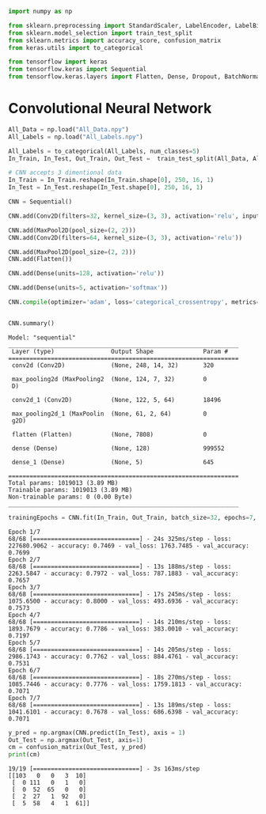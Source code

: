 ```python
import numpy as np

from sklearn.preprocessing import StandardScaler, LabelEncoder, LabelBinarizer
from sklearn.model_selection import train_test_split
from sklearn.metrics import accuracy_score, confusion_matrix
from keras.utils import to_categorical

from tensorflow import keras
from tensorflow.keras import Sequential
from tensorflow.keras.layers import Flatten, Dense, Dropout, BatchNormalization, Conv2D, MaxPool2D
```



# Convolutional Neural Network


```python
All_Data = np.load("All_Data.npy")
All_Labels = np.load("All_Labels.npy")
```


```python
All_Labels = to_categorical(All_Labels, num_classes=5)
In_Train, In_Test, Out_Train, Out_Test =  train_test_split(All_Data, All_Labels, test_size = 0.2, random_state=321)

# CNN accepts 3 dimentional data
In_Train = In_Train.reshape(In_Train.shape[0], 250, 16, 1)
In_Test = In_Test.reshape(In_Test.shape[0], 250, 16, 1)
```


```python
CNN = Sequential()

CNN.add(Conv2D(filters=32, kernel_size=(3, 3), activation='relu', input_shape = In_Train[0].shape))

CNN.add(MaxPool2D(pool_size=(2, 2)))
CNN.add(Conv2D(filters=64, kernel_size=(3, 3), activation='relu'))

CNN.add(MaxPool2D(pool_size=(2, 2)))
CNN.add(Flatten())

CNN.add(Dense(units=128, activation='relu'))

CNN.add(Dense(units=5, activation='softmax'))

CNN.compile(optimizer='adam', loss='categorical_crossentropy', metrics=['accuracy'])


CNN.summary()
```

    Model: "sequential"
    _________________________________________________________________
     Layer (type)                Output Shape              Param #   
    =================================================================
     conv2d (Conv2D)             (None, 248, 14, 32)       320       
                                                                     
     max_pooling2d (MaxPooling2  (None, 124, 7, 32)        0         
     D)                                                              
                                                                     
     conv2d_1 (Conv2D)           (None, 122, 5, 64)        18496     
                                                                     
     max_pooling2d_1 (MaxPoolin  (None, 61, 2, 64)         0         
     g2D)                                                            
                                                                     
     flatten (Flatten)           (None, 7808)              0         
                                                                     
     dense (Dense)               (None, 128)               999552    
                                                                     
     dense_1 (Dense)             (None, 5)                 645       
                                                                     
    =================================================================
    Total params: 1019013 (3.89 MB)
    Trainable params: 1019013 (3.89 MB)
    Non-trainable params: 0 (0.00 Byte)
    _________________________________________________________________



```python
trainingEpochs = CNN.fit(In_Train, Out_Train, batch_size=32, epochs=7, validation_split=0.1)
```

    Epoch 1/7
    68/68 [==============================] - 24s 325ms/step - loss: 227680.9062 - accuracy: 0.7469 - val_loss: 1763.7485 - val_accuracy: 0.7699
    Epoch 2/7
    68/68 [==============================] - 13s 188ms/step - loss: 2263.5847 - accuracy: 0.7972 - val_loss: 787.1883 - val_accuracy: 0.7657
    Epoch 3/7
    68/68 [==============================] - 17s 245ms/step - loss: 1075.6500 - accuracy: 0.8000 - val_loss: 493.6936 - val_accuracy: 0.7573
    Epoch 4/7
    68/68 [==============================] - 14s 210ms/step - loss: 1893.7679 - accuracy: 0.7786 - val_loss: 383.0010 - val_accuracy: 0.7197
    Epoch 5/7
    68/68 [==============================] - 14s 205ms/step - loss: 2986.1743 - accuracy: 0.7762 - val_loss: 884.4761 - val_accuracy: 0.7531
    Epoch 6/7
    68/68 [==============================] - 18s 270ms/step - loss: 1085.7446 - accuracy: 0.7776 - val_loss: 1759.1813 - val_accuracy: 0.7071
    Epoch 7/7
    68/68 [==============================] - 13s 189ms/step - loss: 1041.6101 - accuracy: 0.7678 - val_loss: 686.6398 - val_accuracy: 0.7071



```python
y_pred = np.argmax(CNN.predict(In_Test), axis = 1)
Out_Test = np.argmax(Out_Test, axis=1)
cm = confusion_matrix(Out_Test, y_pred)
print(cm)
```

    19/19 [==============================] - 3s 163ms/step
    [[103   0   0   3  10]
     [  0 111   0   1   0]
     [  0  52  65   0   0]
     [  2  27   1  92   0]
     [  5  58   4   1  61]]

